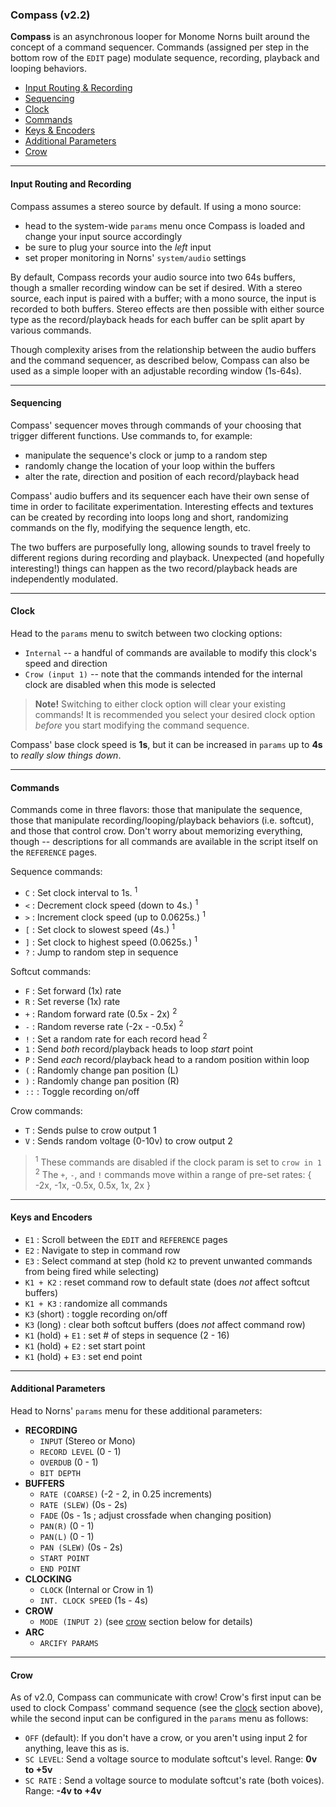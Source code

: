### Compass (v2.2)

__Compass__ is an asynchronous looper for Monome Norns built around the concept of a command sequencer. Commands (assigned per step in the bottom row of the `EDIT` page) modulate sequence, recording, playback and looping behaviors.

- [Input Routing & Recording](#input-routing-and-recording)&nbsp;
- [Sequencing](#sequencing)
- [Clock](#clock)
- [Commands](#commands)
- [Keys & Encoders](#keys-and-encoders)
- [Additional Parameters](#additional-parameters)
- [Crow](#crow)

-----

#### Input Routing and Recording

Compass assumes a stereo source by default. If using a mono source:

- head to the system-wide `params` menu once Compass is loaded and change your input source accordingly
- be sure to plug your source into the _left_ input
- set proper monitoring in Norns' `system/audio` settings

By default, Compass records your audio source into two 64s buffers, though a smaller recording window can be set if desired. With a stereo source, each input is paired with a buffer; with a mono source, the input is recorded to both buffers. Stereo effects are then possible with either source type as the record/playback heads for each buffer can be split apart by various commands.

Though complexity arises from the relationship between the audio buffers and the command sequencer, as described below, Compass can also be used as a simple looper with an adjustable recording window (1s-64s).

-----

#### Sequencing

Compass' sequencer moves through commands of your choosing that trigger different functions. Use commands to, for example:

* manipulate the sequence's clock or jump to a random step
* randomly change the location of your loop within the buffers
* alter the rate, direction and position of each record/playback head

Compass' audio buffers and its sequencer each have their own sense of time in order to facilitate experimentation. Interesting effects and textures can be created by recording into loops long and short, randomizing commands on the fly, modifying the sequence length, etc.

The two buffers are purposefully long, allowing sounds to travel freely to different regions during recording and playback. Unexpected (and hopefully interesting!) things can happen as the two record/playback heads are independently modulated.

-----

#### Clock

Head to the `params` menu to switch between two clocking options:

- `Internal` -- a handful of commands are available to modify this clock's speed and direction
- `Crow (input 1)` -- note that the commands intended for the internal clock are disabled when this mode is selected

> __Note!__ Switching to either clock option will clear your existing commands! It is recommended you select your desired clock option _before_ you start modifying the command sequence.

Compass' base clock speed is __1s__, but it can be increased in `params` up to __4s__ to _really slow things down_.  

-----

#### Commands

Commands come in three flavors: those that manipulate the sequence, those that manipulate recording/looping/playback behaviors (i.e. softcut), and those that control crow. Don't worry about memorizing everything, though -- descriptions for all commands are available in the script itself on the `REFERENCE` pages.

Sequence commands:

- `C` : Set clock interval to 1s. <sup>1</sup>
- `<` : Decrement clock speed (down to 4s.) <sup>1</sup>
- `>` : Increment clock speed (up to 0.0625s.) <sup>1</sup>
- `[` : Set clock to slowest speed (4s.) <sup>1</sup>
- `]` : Set clock to highest speed (0.0625s.) <sup>1</sup>
- `?` : Jump to random step in sequence

Softcut commands:

- `F` : Set forward (1x) rate
- `R` : Set reverse (1x) rate
- `+` : Random forward rate (0.5x - 2x) <sup>2</sup>
- `-` : Random reverse rate (-2x - -0.5x) <sup>2</sup>
- `!` : Set a random rate for each record head <sup>2</sup>
- `1` : Send _both_ record/playback heads to loop _start_ point
- `P` : Send _each_ record/playback head to a random position within loop
- `(` : Randomly change pan position (L)
- `)` : Randomly change pan position (R)
- `::` : Toggle recording on/off

Crow commands:

- `T` : Sends pulse to crow output 1
- `V` : Sends random voltage (0-10v) to crow output 2

> <sup>1</sup> These commands are disabled if the clock param is set to `crow in 1` <br>
> <sup>2</sup> The `+`, `-`, and `!` commands move within a range of pre-set rates: { -2x, -1x, -0.5x, 0.5x, 1x, 2x }

-----

#### Keys and Encoders

- `E1` : Scroll between the `EDIT` and `REFERENCE` pages
- `E2` : Navigate to step in command row
- `E3` : Select command at step (hold `K2` to prevent unwanted commands from being fired while selecting)
- `K1 + K2` : reset command row to default state (does *not* affect softcut buffers)
- `K1 + K3` : randomize all commands
- `K3` (short) : toggle recording on/off
- `K3` (long) : clear both softcut buffers (does *not* affect command row)
- `K1` (hold) + `E1` : set # of steps in sequence (2 - 16)
- `K1` (hold) + `E2` : set start point
- `K1` (hold) + `E3` : set end point

-----

#### Additional Parameters

Head to Norns' `params` menu for these additional parameters:

- __RECORDING__
  - `INPUT` (Stereo or Mono)
  - `RECORD LEVEL` (0 - 1)
  - `OVERDUB` (0 - 1)
  - `BIT DEPTH`
- __BUFFERS__
  - `RATE (COARSE)` (-2 - 2, in 0.25 increments)
  - `RATE (SLEW)` (0s - 2s)
  - `FADE` (0s - 1s ; adjust crossfade when changing position)
  - `PAN(R)` (0 - 1)
  - `PAN(L)` (0 - 1)
  - `PAN (SLEW)` (0s - 2s)
  - `START POINT`
  - `END POINT`
- __CLOCKING__
  - `CLOCK` (Internal or Crow in 1)
  - `INT. CLOCK SPEED` (1s - 4s)
- __CROW__
  - `MODE (INPUT 2)` (see [crow](#crow) section below for details)
- __ARC__
  - `ARCIFY PARAMS`

-----

#### Crow

As of v2.0, Compass can communicate with crow! Crow's first input can be used to clock Compass' command sequence (see the [clock](#clock) section above), while the second input can be configured in the `params` menu as follows:

- `OFF` (default): If you don't have a crow, or you aren't using input 2 for anything, leave this as is.
- `SC LEVEL`: Send a voltage source to modulate softcut's level. Range: __0v to +5v__
- `SC RATE` : Send a voltage source to modulate softcut's rate (both voices). Range: __-4v to +4v__
